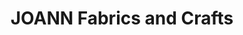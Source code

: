 ---
title: "JOANN Fabrics and Crafts"
url: /orangetree-marketplace/joann-fabrics-and-crafts/
shop: craft
---
